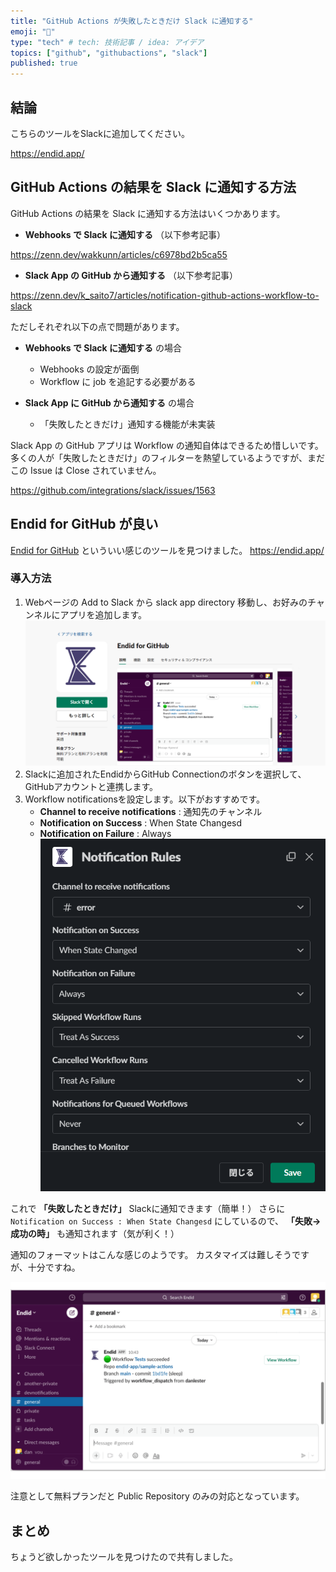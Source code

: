 ```yaml
---
title: "GitHub Actions が失敗したときだけ Slack に通知する"
emoji: "🔔"
type: "tech" # tech: 技術記事 / idea: アイデア
topics: ["github", "githubactions", "slack"]
published: true
---
```


## 結論

こちらのツールをSlackに追加してください。

https://endid.app/

## GitHub Actions の結果を Slack に通知する方法

GitHub Actions の結果を Slack に通知する方法はいくつかあります。

- **Webhooks で Slack に通知する** （以下参考記事）

https://zenn.dev/wakkunn/articles/c6978bd2b5ca55

- **Slack App の GitHub から通知する** （以下参考記事）

https://zenn.dev/k_saito7/articles/notification-github-actions-workflow-to-slack

ただしそれぞれ以下の点で問題があります。

- **Webhooks で Slack に通知する** の場合

  - Webhooks の設定が面倒
  - Workflow に job を追記する必要がある

- **Slack App に GitHub から通知する** の場合
  - 「失敗したときだけ」通知する機能が未実装

Slack App の GitHub アプリは Workflow の通知自体はできるため惜しいです。
多くの人が「失敗したときだけ」のフィルターを熱望しているようですが、まだこの Issue は Close されていません。

https://github.com/integrations/slack/issues/1563

## Endid for GitHub が良い

[Endid for GitHub](https://endid.app/) といういい感じのツールを見つけました。
https://endid.app/

### 導入方法

1. Webページの Add to Slack から slack app directory 移動し、お好みのチャンネルにアプリを追加します。
   ![alt](https://raw.githubusercontent.com/kou72/zenn/main/image/notify-slack-only-when-github-actions-fail-1.png)
1. Slackに追加されたEndidからGitHub Connectionのボタンを選択して、GitHubアカウントと連携します。
1. Workflow notificationsを設定します。以下がおすすめです。
   - **Channel to receive notifications** : 通知先のチャンネル
   - **Notification on Success** : When State Changesd
   - **Notification on Failure** : Always
     ![alt](https://raw.githubusercontent.com/kou72/zenn/main/image/notify-slack-only-when-github-actions-fail-2.png)

これで **「失敗したときだけ」** Slackに通知できます（簡単！）
さらに `Notification on Success : When State Changesd` にしているので、 **「失敗→成功の時」** も通知されます（気が利く！）

通知のフォーマットはこんな感じのようです。
カスタマイズは難しそうですが、十分ですね。

![alt](https://raw.githubusercontent.com/kou72/zenn/main/image/notify-slack-only-when-github-actions-fail-3.png)

注意として無料プランだと Public Repository のみの対応となっています。

## まとめ

ちょうど欲しかったツールを見つけたので共有しました。
